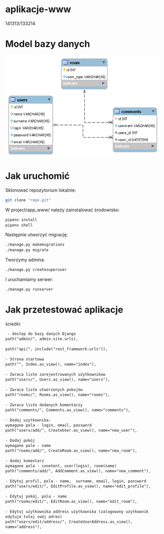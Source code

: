 # aplikacje-www
141313/133214

# Model bazy danych
![db_schema](db_schema.png)

# Jak uruchomić
Sklonować repozytorium lokalnie:
```bash
git clone "repo.git"
```
W project/app_www/ należy zainstalować środowisko:
```bash
pipenv install
pipenv shell
```
Następnie utworzyć migrację:
```bash
./manage.py makemigrations
./manage.py migrate
```
Tworzymy admina:
```bash
./manage.py createsuperuser
```
I uruchamiamy serwer:
```bash
./manage.py runserver
```

# Jak przetestować aplikacje
ścieżki:

     - dostep do bazy danych Django
    path("admin/", admin.site.urls),
    
    path("api/", include("rest_framework.urls")),
    
    - Strona startowa
    path("", Index.as_view(), name="index"),
    
    - Zwraca liste zarejestrowanych użytkownikow
    path("users/", Users.as_view(), name="users"),  
    
    - Zwraca liste utworzonych pokojów
    path("rooms/", Rooms.as_view(), name="rooms"),  
    
    - Zwraca liste dodanych komentarzy
    path("comments/", Comments.as_view(), name="comments"),
    
    - Dodaj uzytkownika:
    wymagane pola - login, email, password
    path("users/add/", CreateUser.as_view(), name="new_user"),
    
    - Dodaj pokój
    wymagane pole - name
    path("rooms/add/", CreateRoom.as_view(), name="new_room"),
    
    - dodaj komentarz
    wymagane pola - conetent, user(login), room(name)
    path("comments/add/", AddComment.as_view(), name="new_comment"),
    
    - Edytuj profil, pola - name,  surname, email, login, password
    path("users/edit/", EditProfile.as_view(), name="edit_profile"),
    
    - Edytuj pokój, pola - name
    path("rooms/edit/", EditRoom.as_view(), name="edit_room"),
    
    - Edytuj użytkownika address użytkownika (zalogowany użytkownik edytuje tutaj swój adres)
    path("users/edit/address/", CreateUserAddress.as_view(), name="address"),
    




